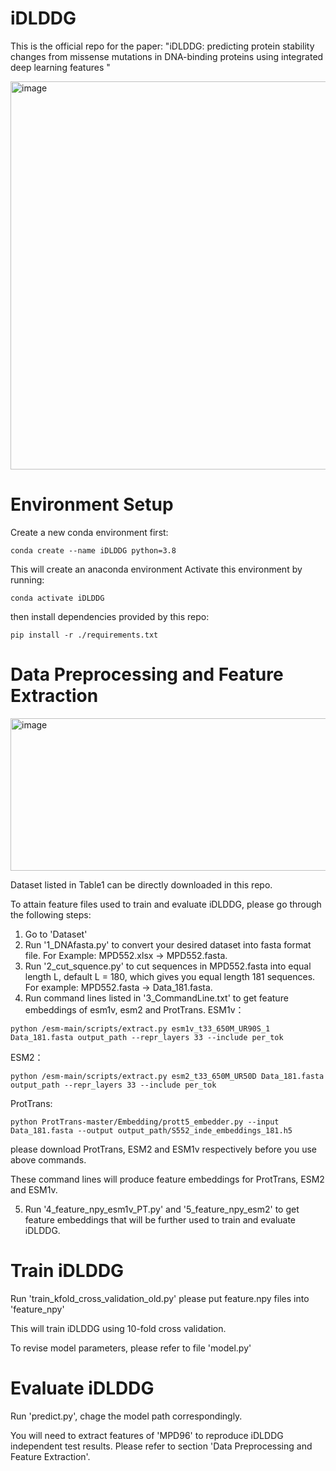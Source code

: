 # iDLDDG
This is the official repo for the paper: "iDLDDG: predicting protein stability changes from missense mutations in DNA-binding proteins using integrated deep learning features "

<img width="715" height="621" alt="image" src="https://github.com/user-attachments/assets/21d64f89-e1bc-453f-b9f9-91c8f307070f" />

# Environment Setup
Create a new conda environment first:

```
conda create --name iDLDDG python=3.8
```
This will create an anaconda environment
Activate this environment by running:

```
conda activate iDLDDG
```
then install dependencies provided by this repo:

```
pip install -r ./requirements.txt
```

# Data Preprocessing and Feature Extraction

<img width="871" height="244" alt="image" src="https://github.com/user-attachments/assets/4a9e7da6-e6e0-41b2-94ff-071e087de3bc" />

Dataset listed in Table1 can be directly downloaded in this repo.

To attain feature files used to train and evaluate iDLDDG, please go through the following steps:

1. Go to 'Dataset'
2. Run '1_DNAfasta.py' to convert your desired dataset into fasta format file. For Example: MPD552.xlsx -> MPD552.fasta.
3. Run '2_cut_squence.py' to cut sequences in MPD552.fasta into equal length L, default L = 180, which gives you equal length 181 sequences. For example: MPD552.fasta -> Data_181.fasta.
4. Run command lines listed in '3_CommandLine.txt' to get feature embeddings of esm1v, esm2 and ProtTrans.
ESM1v：
```
python /esm-main/scripts/extract.py esm1v_t33_650M_UR90S_1  Data_181.fasta output_path --repr_layers 33 --include per_tok
```

ESM2：
```
python /esm-main/scripts/extract.py esm2_t33_650M_UR50D Data_181.fasta output_path --repr_layers 33 --include per_tok
```

ProtTrans:
```
python ProtTrans-master/Embedding/prott5_embedder.py --input Data_181.fasta --output output_path/S552_inde_embeddings_181.h5
```
please download ProtTrans, ESM2 and ESM1v respectively before you use above commands.

These command lines will produce feature embeddings for ProtTrans, ESM2 and ESM1v.

5. Run '4_feature_npy_esm1v_PT.py' and '5_feature_npy_esm2' to get feature embeddings that will be further used to train and evaluate iDLDDG.

# Train iDLDDG

Run 'train_kfold_cross_validation_old.py' please put feature.npy files into 'feature_npy'

This will train iDLDDG using 10-fold cross validation.

To revise model parameters, please refer to file 'model.py'

# Evaluate iDLDDG

Run 'predict.py', chage the model path correspondingly.

You will need to extract features of 'MPD96' to reproduce iDLDDG independent test results. Please refer to section 'Data Preprocessing and Feature Extraction'.


